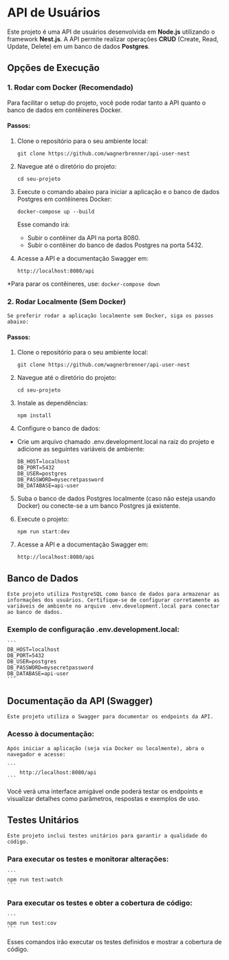 # API de Usuários

Este projeto é uma API de usuários desenvolvida em **Node.js** utilizando o framework **Nest.js**. A API permite realizar operações **CRUD** (Create, Read, Update, Delete) em um banco de dados **Postgres**.

## Opções de Execução

### 1. Rodar com Docker (Recomendado)

Para facilitar o setup do projeto, você pode rodar tanto a API quanto o banco de dados em contêineres Docker.

#### Passos:

1. Clone o repositório para o seu ambiente local:

   ```
   git clone https://github.com/wagnerbrenner/api-user-nest
   ```

2. Navegue até o diretório do projeto:

    ```
    cd seu-projeto
    ```

3. Execute o comando abaixo para iniciar a aplicação e o banco de dados Postgres em contêineres Docker:

    ```
    docker-compose up --build
    ```
    Esse comando irá:

    *   Subir o contêiner da API na porta 8080.
    *   Subir o contêiner do banco de dados Postgres na porta 5432.

4. Acesse a API e a documentação Swagger em:

    ```
    http://localhost:8080/api
    ```

*Para parar os contêineres, use:
    ```
    docker-compose down
    ```

### 2. Rodar Localmente (Sem Docker)

    Se preferir rodar a aplicação localmente sem Docker, siga os passos abaixo:

#### Passos:
1. Clone o repositório para o seu ambiente local:

    ```
    git clone https://github.com/wagnerbrenner/api-user-nest
    ```
2. Navegue até o diretório do projeto:

    ```
    cd seu-projeto
    ```
3. Instale as dependências:

    ```
    npm install
    ```

4. Configure o banco de dados:

* Crie um arquivo chamado .env.development.local na raiz do projeto e adicione as seguintes variáveis de ambiente:

    ```
    DB_HOST=localhost
    DB_PORT=5432
    DB_USER=postgres
    DB_PASSWORD=mysecretpassword
    DB_DATABASE=api-user
    ```
5. Suba o banco de dados Postgres localmente (caso não esteja usando Docker) ou conecte-se a um banco Postgres já existente.

6. Execute o projeto:
    ```
    npm run start:dev
    ```
7. Acesse a API e a documentação Swagger em:
    ```
    http://localhost:8080/api
    ```

## Banco de Dados
    Este projeto utiliza PostgreSQL como banco de dados para armazenar as informações dos usuários. Certifique-se de configurar corretamente as variáveis de ambiente no arquivo .env.development.local para conectar ao banco de dados.

### Exemplo de configuração .env.development.local:
    ```
    DB_HOST=localhost
    DB_PORT=5432
    DB_USER=postgres
    DB_PASSWORD=mysecretpassword
    DB_DATABASE=api-user
    ```


## Documentação da API (Swagger)
    Este projeto utiliza o Swagger para documentar os endpoints da API.

### Acesso à documentação:
    Após iniciar a aplicação (seja via Docker ou localmente), abra o navegador e acesse:

    ```
        http://localhost:8080/api
    ```
Você verá uma interface amigável onde poderá testar os endpoints e visualizar detalhes como parâmetros, respostas e exemplos de uso.


## Testes Unitários
    Este projeto inclui testes unitários para garantir a qualidade do código.

### Para executar os testes e monitorar alterações:

    ```
    npm run test:watch
    ```

### Para executar os testes e obter a cobertura de código:
    ```
    npm run test:cov
    ```
 Esses comandos irão executar os testes definidos e mostrar a cobertura de código.
